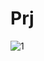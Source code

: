 # Prj
![1](https://user-images.githubusercontent.com/83391632/117788806-ebad8c00-b271-11eb-91b4-4df326632de5.PNG)
